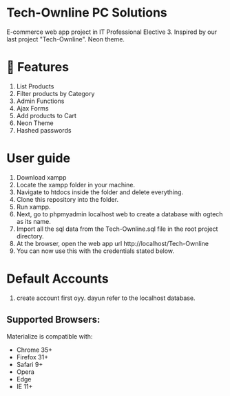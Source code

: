 # Tech-Ownline PC Solutions

E-commerce web app project in IT Professional Elective 3. Inspired by our last project "Tech-Ownline". Neon theme.


# 🚀 Features
1. List Products
2. Filter products by Category
3. Admin Functions
4. Ajax Forms
5. Add products to Cart
6. Neon Theme
7. Hashed passwords

# User guide
1. Download xampp
2. Locate the xampp folder in your machine.
3. Navigate to htdocs inside the folder and delete everything.
4. Clone this repository into the folder.
5. Run xampp.
6. Next, go to phpmyadmin localhost web to create a database with ogtech as its name.
7. Import all the sql data from the Tech-Ownline.sql file in the root project directory.
8. At the browser, open the web app url http://localhost/Tech-Ownline
8. You can now use this with the credentials stated below.

# Default Accounts
1. create account first oyy. dayun refer to the localhost database.


## Supported Browsers:
Materialize is compatible with:

- Chrome 35+
- Firefox 31+
- Safari 9+
- Opera
- Edge
- IE 11+

